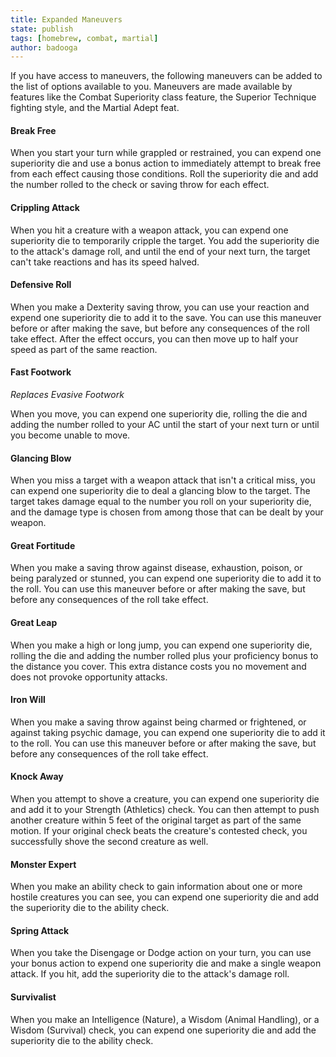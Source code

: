 ```yaml
---
title: Expanded Maneuvers
state: publish
tags: [homebrew, combat, martial]
author: badooga
---
```

If you have access to maneuvers, the following maneuvers can be added to the list of options available to you. Maneuvers are made available by features like the Combat Superiority class feature, the Superior Technique fighting style, and the Martial Adept feat.

#### Break Free
When you start your turn while grappled or restrained, you can expend one superiority die and use a bonus action to immediately attempt to break free from each effect causing those conditions. Roll the superiority die and add the number rolled to the check or saving throw for each effect.

#### Crippling Attack
When you hit a creature with a weapon attack, you can expend one superiority die to temporarily cripple the target. You add the superiority die to the attack's damage roll, and until the end of your next turn, the target can't take reactions and has its speed halved.

#### Defensive Roll
When you make a Dexterity saving throw, you can use your reaction and expend one superiority die to add it to the save. You can use this maneuver before or after making the save, but before any consequences of the roll take effect. After the effect occurs, you can then move up to half your speed as part of the same reaction.

#### Fast Footwork
*Replaces Evasive Footwork*

When you move, you can expend one superiority die, rolling the die and adding the number rolled to your AC until the start of your next turn or until you become unable to move.

#### Glancing Blow
When you miss a target with a weapon attack that isn't a critical miss, you can expend one superiority die to deal a glancing blow to the target. The target takes damage equal to the number you roll on your superiority die, and the damage type is chosen from among those that can be dealt by your weapon.

#### Great Fortitude
When you make a saving throw against disease, exhaustion, poison, or being paralyzed or stunned, you can expend one superiority die to add it to the roll. You can use this maneuver before or after making the save, but before any consequences of the roll take effect.

#### Great Leap
When you make a high or long jump, you can expend one superiority die, rolling the die and adding the number rolled plus your proficiency bonus to the distance you cover. This extra distance costs you no movement and does not provoke opportunity attacks.

#### Iron Will
When you make a saving throw against being charmed or frightened, or against taking psychic damage, you can expend one superiority die to add it to the roll. You can use this maneuver before or after making the save, but before any consequences of the roll take effect.

#### Knock Away
When you attempt to shove a creature, you can expend one superiority die and add it to your Strength (Athletics) check. You can then attempt to push another creature within 5 feet of the original target as part of the same motion. If your original check beats the creature's contested check, you successfully shove the second creature as well.

#### Monster Expert
When you make an ability check to gain information about one or more hostile creatures you can see, you can expend one superiority die and add the superiority die to the ability check.

#### Spring Attack
When you take the Disengage or Dodge action on your turn, you can use your bonus action to expend one superiority die and make a single weapon attack. If you hit, add the superiority die to the attack's damage roll.

#### Survivalist
When you make an Intelligence (Nature), a Wisdom (Animal Handling), or a Wisdom (Survival) check, you can expend one superiority die and add the superiority die to the ability check.
